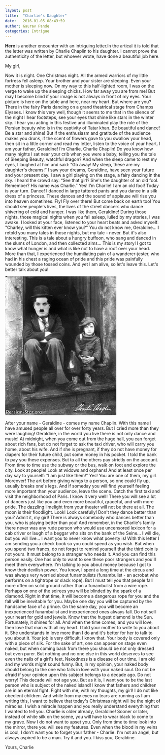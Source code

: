 ```yaml
---
layout: post
title:  "Charlie's Daughter"
date:   2016-01-05 08:43:59
author: Gaurav Pande
categories: Intrigue
---
```



**Here** is another encounter with an intriguing letter.In the artical it is told that the letter was written by Charlie Chaplin to his daughter. I cannot prove the authenticity of the letter, but whoever wrote, have done a beautiful job here.


My girl, 

Now it is night. One Christmas night. All the armed warriors of my little fortress fell asleep. Your brother and your sister are sleeping. Even your mother is sleeping now. On my way to this half-lighted room, I was on the verge to wake up the sleeping chicks.
How far away you are from me! But may I become blind if your image is not always in front of my eyes. Your picture is here on the table and here, near my heart. But where are you? There in the fairy Paris dancing on a grand theatrical stage from Champs Elysees. I know this very well, though it seems to me that in the silence of the night I hear footsteps, see your eyes that shine like stars in the winter sky. I hear you acting in this festive and illuminated play the role of the Persian beauty who is in the captivity of Tatar khan. Be beautiful and dance! Be a star and shine! But if the enthusiasm and gratitude of the audience makes you drunk, if the scent of flowers gave to you swallow your head, then sit in a little corner and read my letter, listen to the voice of your heart.
I am your father, Geraldine!
I’m Charlie, Charlie Chaplin!
Do you know how many nights I sat near your crib when you were a baby, telling you the tale of Sleeping Beauty, watchful dragon? And when the sleep came to rest my eyes, I laughed at him and said: “Go away! My sleep, these are my daughter's dreams!“ I saw your dreams, Geraldine, have seen your future and your present day. I saw a girl playing on the stage, a fairy dancing in the sky. I heard the crowd say: “See that girl? She's the daughter of an old fool. Remember? His name was Charlie.”
Yes! I’m Charlie! I am an old fool!
Today is your turn. Dance! I danced in large tattered pants and you dance in a silk dress of a princess. These dances and the sound of applause will rise you into heaven sometimes. Fly! Fly over there! But come back on earth too! You should see people's lives, the lives of the street dancers who dance shivering of cold and hunger. I was like them, Geraldine! During those nights, those magical nights when you fall asleep, lulled by my stories, I was awake. I looked at your face, listened to your heart beats and asked myself: "Charley, will this kitten ever know you?" You do not know me, Geraldine... I retold you many tales in those nights, but my tale - never. But it's also interesting. This is a tale about a hungry buffoon, who sang and danced in the slums of London, and then collected alms... This is my story! I got to know what hunger is and what is like not to have a roof over your head. More than that, I experienced the humiliating pain of a wanderer-jester, who had in his chest a raging ocean of pride and this pride was painfully wounded by those tossed coins. And yet I am alive, so let's leave this.
Let's better talk about you!

![Image](https://github.com/Gaurav-Pande/gaurav-pande.github.io/blob/master/assets/post5.jpg?raw=true)

After your name - Geraldine - comes my name Chaplin. With this name I have amused people all over for over forty years. But I cried more than they were laughing! Geraldine, in the world you live there is not only dance and music!
At midnight, when you come out from the huge hall, you can forget about rich fans, but do not forget to ask the taxi driver, who will carry you home, about his wife. And if she is pregnant, if they do not have money for diapers for their future child, put some money in his pocket. I told the bank to pay you these expenses. But to all the others pay strictly on the account. From time to time use the subway or the bus, walk on foot and explore the city. Look at people! Look at widows and orphans! And at least once per day say to yourself: “I am just like them!” 
Yes! You are one of them, my girl. Moreover! The art before giving wings to a person, so one could fly up, usually breaks one's legs. And if someday you will find yourself feeling more important than your audience, leave the scene. Catch the first taxi and visit the neighborhood of Paris. I know it very well! There you will see a lot of dancers just like you and even more beautiful, graceful, and with more pride. The dazzling limelight from your theater will not be there at all. The moon is their floodlight. Look! Look carefully! Don't they dance better than you? Admit it, my girl! There is always somebody who dances better than you, who is playing better than you! And remember, in the Charlie's family there never was any rude person who would use uncensored lexicon for a cab driver or laugh of a beggar who sits on the bank of the Seine...
I will die, but you will live… I want you to never know what poverty is! With this letter I am sending you a check book so you could spend as you wish. But when you spend two francs, do not forget to remind yourself that the third coin is not yours. It must belong to a stranger who needs it. And you can find this person easily. One has only to want to see these poor strangers and you'll meet them everywhere. I'm talking to you about money because I got to know their devilish power.
You know, I spent a long time at the circus and was always very worried about funambulists (funambulist - an acrobat who performs on a tightrope or slack rope). But I must tell you that people fall more often on solid ground rather than a funambulist from a wire rope. Perhaps on one of the soirees you will be blinded by the spark of a diamond. Right in that time, it will become a dangerous rope for you and the fall will be inevitable for you. Maybe one day you will be captured by the handsome face of a prince. On the same day, you will become an inexperienced funambulist and inexperienced ones always fall. Do not sell your heart for gold and jewels. Know that the hugest diamond is the Sun. Fortunately, it shines for all.
And when the time comes, and you will love, then love that man with all my heart. I told your mother to write to you about it. She understands in love more than I do and it's better for her to talk to you about it.
Your job is very difficult. I know that. Your body is covered only with a piece of silk. For the sake of art, one can appear on stage even naked, but when coming back from there you should be not only dressed but even purer. But nothing and no one else in this world deserves to see even the nails of a girl's feet. Nakedness is a disease of our time.
I am old and my words might sound funny. But, in my opinion, your naked body should belong to the one who falls in love with your naked soul. Do not be afraid if your opinion upon this subject belongs to a decade ago. Do not worry! This decade will not age you. But as it is, I want you to be the last person who is subject of the naked island!
I know that fathers and children are in an eternal fight. Fight with me, with my thoughts, my girl! I do not like obedient children. And while from my eyes no tears are running as I am writing this, I want to believe that today's Christmas night will be the night of miracles. I wish a miracle happen and you really understand everything that I wanted to tell you.
Charlie is older already, Geraldine! Sooner or later, instead of white silk on the scene, you will have to wear black to come to my grave. Now I do not want to upset you. Only from time to time look into the mirror, there you will see my features. Even when the blood in my veins is cool, I don't want you to forget your father - Charlie. I'm not an angel, but always aspired to be a man. Try it and you.
I kiss you, Geraldine. 

Yours,
Charlie
